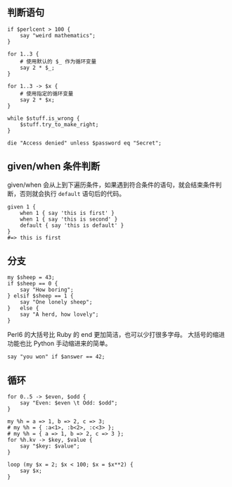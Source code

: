 ## 判断语句

    if $perlcent > 100 {
        say "weird mathematics";
    }
    
    for 1..3 {
        # 使用默认的 $_ 作为循环变量
        say 2 * $_;
    }

    for 1..3 -> $x {
        # 使用指定的循环变量
        say 2 * $x;
    }

    while $stuff.is_wrong {
        $stuff.try_to_make_right;
    }

    die "Access denied" unless $password eq "Secret";

## given/when 条件判断

given/when 会从上到下遍历条件，如果遇到符合条件的语句，就会结束条件判断，否则就会执行 `default` 语句后的代码。

    given 1 {
        when 1 { say 'this is first' }
        when 1 { say 'this is second' }
        default { say 'this is default' }
    }
    #=> this is first

## 分支

    my $sheep = 43;
    if $sheep == 0 {
        say "How boring";
    } elsif $sheep == 1 {
        say "One lonely sheep";
    }   else {
        say "A herd, how lovely";
    }

Perl6 的大括号比 Ruby 的 end 更加简洁，也可以少打很多字母。
大括号的缩进功能也比 Python 手动缩进来的简单。

    say "you won" if $answer == 42;

## 循环

    for 0..5 -> $even, $odd {
        say "Even: $even \t Odd: $odd";
    }

    my %h = a => 1, b => 2, c => 3;
    # my %h = { :a<1>, :b<2>, :c<3> };
    # my %h = { a => 1, b => 2, c => 3 };
    for %h.kv -> $key, $value {
        say "$key: $value";
    }

    loop (my $x = 2; $x < 100; $x = $x**2) {
        say $x;
    }

